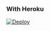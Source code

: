 ### With Heroku
[![Deploy](https://www.herokucdn.com/deploy/button.svg)](https://www.heroku.com/deploy?template=https://github.com/Virtualunionsex/Tg-whatsapp)
